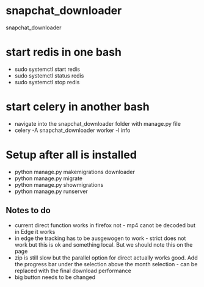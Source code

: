 # snapchat_downloader
snapchat_downloader

# start redis in one bash
- sudo systemctl start redis
- sudo systemctl status redis
- sudo systemctl stop redis

# start celery in another bash
- navigate into the snapchat_downloader folder with manage.py file
- celery -A snapchat_downloader worker -l info

# Setup after all is installed
- python manage.py makemigrations downloader
- python manage.py migrate
- python manage.py showmigrations
- python manage.py runserver


## Notes to do
- current direct function works in firefox not - mp4 canot be decoded but in Edge it works
- in edge the tracking has to be ausgewogen to work - strict does not work but this is ok and something local. But we should note this on the page
- zip is still slow but the parallel option for direct actually works good. Add the progress bar under the selection above the month selection - can be replaced with the final download performance
- big button needs to be changed